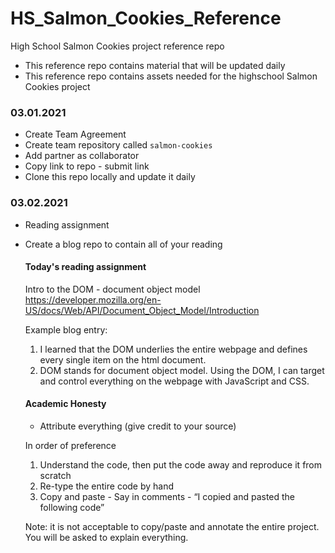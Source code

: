 # HS_Salmon_Cookies_Reference
High School Salmon Cookies project reference repo

- This reference repo contains material that will be updated daily
- This reference repo contains assets needed for the highschool Salmon Cookies project

### 03.01.2021

- Create Team Agreement
- Create team repository called ```salmon-cookies```
- Add partner as collaborator
- Copy link to repo - submit link
- Clone this repo locally and update it daily

### 03.02.2021

- Reading assignment
- Create a blog repo to contain all of your reading 

  #### Today's reading assignment
  Intro to the DOM - document object model
    https://developer.mozilla.org/en-US/docs/Web/API/Document_Object_Model/Introduction

    Example blog entry:
    1. I learned that the DOM underlies the entire webpage and defines every single item on the html document.
    2. DOM stands for document object model. Using the DOM, I can target and control everything on the webpage with JavaScript and CSS.

  #### Academic Honesty

  - Attribute everything (give credit to your source)

  In order of preference
  1. Understand the code, then put the code away and reproduce it from scratch
  2. Re-type the entire code by hand
  3. Copy and paste - Say in comments - “I copied and pasted the following code”

  Note: it is not acceptable to copy/paste and annotate the entire project. You will be asked to explain everything. 